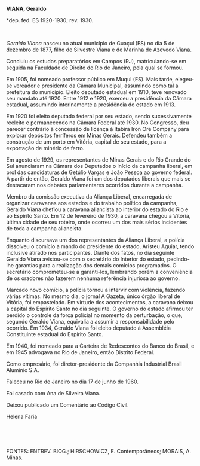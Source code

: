 **VIANA, Geraldo**

\*dep. fed. ES 1920-1930; rev. 1930.

 

*Geraldo Viana* nasceu no atual município de Guaçuí (ES) no dia 5 de
dezembro de 1877, filho de Silvestre Viana e de Marinha de Azevedo
Viana.

Concluiu os estudos preparatórios em Campos (RJ), matriculando-se em
seguida na Faculdade de Direito do Rio de Janeiro, pela qual se formou.

Em 1905, foi nomeado professor público em Muqui (ES). Mais tarde,
elegeu-se vereador e presidente da Câmara Municipal, assumindo como tal
a prefeitura do município. Eleito deputado estadual em 1910, teve
renovado seu mandato até 1920. Entre 1912 e 1920, exerceu a presidência
da Câmara estadual, assumindo interinamente a presidência do estado em
1913.

Em 1920 foi eleito deputado federal por seu estado, sendo sucessivamente
reeleito e permanecendo na Câmara Federal até 1930. No Congresso, deu
parecer contrário à concessão de licença à Itabira Iron Ore Company para
explorar depósitos ferríferos em Minas Gerais. Defendeu também a
construção de um porto em Vitória, capital de seu estado, para a
exportação de minério de ferro.

Em agosto de 1929, os representantes de Minas Gerais e do Rio Grande do
Sul anunciaram na Câmara dos Deputados o início da campanha liberal, em
prol das candidaturas de Getúlio Vargas e João Pessoa ao governo
federal. A partir de então, Geraldo Viana foi um dos deputados liberais
que mais se destacaram nos debates parlamentares ocorridos durante a
campanha.

Membro da comissão executiva da Aliança Liberal, encarregada de
organizar caravanas aos estados e do trabalho político da campanha,
Geraldo Viana chefiou a caravana aliancista ao interior do estado do Rio
e ao Espírito Santo. Em 12 de fevereiro de 1930, a caravana chegou a
Vitória, última cidade de seu roteiro, onde ocorreu um dos mais sérios
incidentes de toda a campanha aliancista.

Enquanto discursava um dos representantes da Aliança Liberal, a polícia
dissolveu o comício a mando do presidente do estado, Aristeu Aguiar,
tendo inclusive atirado nos participantes. Diante dos fatos, no dia
seguinte Geraldo Viana avistou-se com o secretário do Interior do
estado, pedindo-lhe garantias para a realização dos demais comícios
programados. O secretário comprometeu-se a garanti-los, lembrando porém
a conveniência de os oradores não fazerem nenhuma referência injuriosa
ao governo.

Marcado novo comício, a polícia tornou a intervir com violência, fazendo
várias vítimas. No mesmo dia, o jornal A Gazeta, único órgão liberal de
Vitória, foi empastelado. Em virtude dos acontecimentos, a caravana
deixou a capital do Espírito Santo no dia seguinte. O governo do estado
afirmou ter perdido o controle da força policial no momento da
perturbação, o que, segundo Geraldo Viana, equivalia a assumir a
responsabilidade pelo ocorrido. Em 1934, Geraldo Viana foi eleito
deputado à Assembléia Constituinte estadual do Espírito Santo.

Em 1940, foi nomeado para a Carteira de Redescontos do Banco do Brasil,
e em 1945 advogava no Rio de Janeiro, então Distrito Federal.

Como empresário, foi diretor-presidente da Companhia Industrial Brasil
Alumínio S.A.

Faleceu no Rio de Janeiro no dia 17 de junho de 1960.

Foi casado com Ana de Silveira Viana.

Deixou publicado um Comentário ao Código Civil.

Helena Faria

 

 

FONTES: ENTREV. BIOG.; HIRSCHOWICZ, E. Contemporâneos; MORAIS, A. Minas.

 
